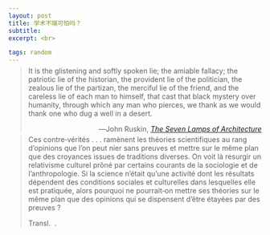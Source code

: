 ```yaml
---
layout: post
title: 学术不端可怕吗？
subtitle: 
excerpt: <br>

tags: random
---
```


> <p class="quote" style="margin-top:-0.67em">
> It is the glistening and softly spoken lie; the amiable fallacy; the patriotic lie of the historian, the provident lie of the politician, the zealous lie of the partizan, the merciful lie of the friend, and the careless lie of each man to himself, that cast that black mystery over humanity, through which any man who pierces, we thank as we would thank one who dug a well in a desert. </p>
><p align="right" class="quote"> 
>	―John Ruskin, <a href="https://archive.org/details/lamps_architect/page/n59/mode/2up"><nobr> <i>The Seven Lamps of Architecture</i> </nobr> </a> </p>


> <p class="quote" style="margin-top:-0.67em">
> Ces contre‑vérités <nobr>. . .</nobr> ramènent les théories scientifiques au rang d’opinions que l’on peut nier sans preuves et mettre sur le même plan que des croyances issues de traditions diverses. On voit là resurgir un relativisme culturel prôné par certains courants de la sociologie et de l’anthropologie. Si la science n’était qu’une activité dont les résultats dépendent des conditions sociales et culturelles dans lesquelles elle est pratiquée, alors pourquoi ne pourrait‑on mettre ses théories sur le même plan que des opinions qui se dispensent d’être étayées par des preuves ? </p>
>
><p class="quote-transl"> 
> Transl.&nbsp; <i> . </i> </p>


<br>















